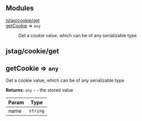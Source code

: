 ## Modules

<dl>
<dt><a href="#module_jstag/cookie/get">jstag/cookie/get</a></dt>
<dd></dd>
<dt><a href="#module_getCookie">getCookie</a> ⇒ <code>any</code></dt>
<dd><p>Get a cookie value, which can be of any serializable type</p>
</dd>
</dl>

<a name="module_jstag/cookie/get"></a>

## jstag/cookie/get
<a name="module_getCookie"></a>

## getCookie ⇒ <code>any</code>
Get a cookie value, which can be of any serializable type

**Returns**: <code>any</code> - - the stored value  

| Param | Type |
| --- | --- |
| name | <code>string</code> | 

